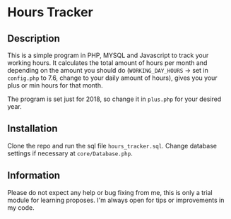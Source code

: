 # Hours Tracker

## Description

 This is a simple program in PHP, MYSQL and Javascript to track your working hours. 
 It calculates the total amount of hours per month and depending on the amount you should do (`WORKING_DAY_HOURS` -> set in `config.php` to 7.6, change to your daily amount of hours), gives you your plus or min hours for that month. 
 
 The program is set just for 2018, so change it in `plus.php` for your desired year.
 
## Installation

 Clone the repo and run the sql file `hours_tracker.sql`.
 Change database settings if necessary at `core/Database.php`. 
 
## Information

 Please do not expect any help or bug fixing from me, this is only a trial module for learning proposes. I'm always open for tips or improvements in my code. 